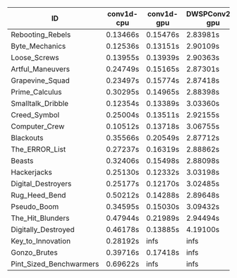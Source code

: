 |ID|conv1d-cpu|conv1d-gpu|DWSPConv2D-gpu|gemm-gpu|avg|
|-|-|-|-|-|-|
|Rebooting_Rebels|0.13466s|0.15476s|2.83981s|1.66603s|1.19881s|
|Byte_Mechanics|0.12536s|0.13151s|2.90109s|1.79696s|1.23873s|
|Loose_Screws|0.13955s|0.13939s|2.90363s|1.79814s|1.24518s|
|Artful_Maneuvers|0.24749s|0.15165s|2.87301s|1.72395s|1.24903s|
|Grapevine_Squad|0.23497s|0.15774s|2.87418s|1.74539s|1.25307s|
|Prime_Calculus|0.30295s|0.14965s|2.88398s|1.71161s|1.26205s|
|Smalltalk_Dribble|0.12354s|0.13389s|3.03360s|1.80564s|1.27417s|
|Creed_Symbol|0.25004s|0.13511s|2.92155s|1.79822s|1.27623s|
|Computer_Crew|0.10512s|0.13718s|3.06755s|1.85031s|1.29004s|
|Blackouts|0.35566s|0.20549s|2.87712s|1.73197s|1.29256s|
|The_ERROR_List|0.27237s|0.16319s|2.88862s|1.92341s|1.31189s|
|Beasts|0.32406s|0.15498s|2.88098s|1.95852s|1.32963s|
|Hackerjacks|0.25130s|0.12332s|3.03198s|1.91615s|1.33069s|
|Digital_Destroyers|0.25177s|0.12170s|3.02485s|1.92893s|1.33181s|
|Rug_Heed_Bend|0.50212s|0.14288s|2.89648s|1.87143s|1.35323s|
|Pseudo_Boom|0.34595s|0.15030s|3.09432s|1.95626s|1.38671s|
|The_Hit_Blunders|0.47944s|0.21989s|2.94494s|1.93075s|1.39375s|
|Digitally_Destroyed|0.46178s|0.13885s|4.19100s|2.48447s|1.81903s|
|Key_to_Innovation|0.28192s|infs|infs|2.60226s|infs|
|Gonzo_Brutes|0.39716s|0.17418s|infs|infs|infs|
|Pint_Sized_Benchwarmers|0.69622s|infs|infs|4.46570s|infs|
